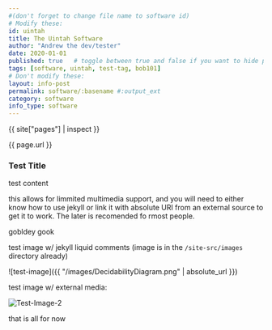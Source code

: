 ```yaml
---
#(don't forget to change file name to software id)
# Modify these:
id: uintah
title: The Uintah Software
author: "Andrew the dev/tester"
date: 2020-01-01
published: true   # toggle between true and false if you want to hide post
tags: [software, uintah, test-tag, bob101]
# Don't modify these:
layout: info-post
permalink: software/:basename #:output_ext
category: software
info_type: software
---
```


{{ site["pages"] | inspect }}

{{ page.url }}

### Test Title

test content

this allows for limmited multimedia support, and you will need to either know how to use jekyll or link it with absolute URI from an external source to get it to work.
The later is recomended fo rmost people. 

gobldey gook

test image w/ jekyll liquid comments (image is in the `/site-src/images` directory already)

![test-image]({{ "/images/DecidabilityDiagram.png" | absolute_url }})


test image w/ external media:

![Test-Image-2](https://encrypted-tbn0.gstatic.com/images?q=tbn:ANd9GcSXqq3j05ykEU69GBIwyuuuiFhePdmiIIk3zMJ6gfim7Sv3yaJ0v86GjGf4_W9P-BqgHjA&usqp=CAU)


that is all for now

